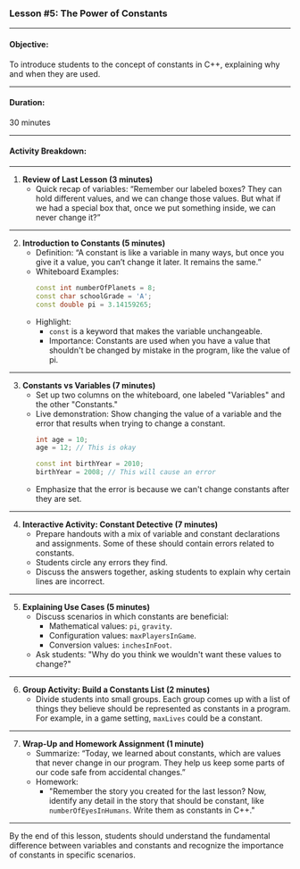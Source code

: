 ### **Lesson #5: The Power of Constants**

---

#### **Objective:**
To introduce students to the concept of constants in C++, explaining why and when they are used.

---

#### **Duration:**
30 minutes

---

#### **Activity Breakdown:**

---

1. **Review of Last Lesson (3 minutes)**
   - Quick recap of variables: “Remember our labeled boxes? They can hold different values, and we can change those values. But what if we had a special box that, once we put something inside, we can never change it?”

---

2. **Introduction to Constants (5 minutes)**
   - Definition: “A constant is like a variable in many ways, but once you give it a value, you can’t change it later. It remains the same.”
   - Whiteboard Examples:
     ```cpp
     const int numberOfPlanets = 8;
     const char schoolGrade = 'A';
     const double pi = 3.14159265;
     ```
   - Highlight: 
     - `const` is a keyword that makes the variable unchangeable.
     - Importance: Constants are used when you have a value that shouldn't be changed by mistake in the program, like the value of pi.

---

3. **Constants vs Variables (7 minutes)**
   - Set up two columns on the whiteboard, one labeled "Variables" and the other "Constants."
   - Live demonstration: Show changing the value of a variable and the error that results when trying to change a constant.
     ```cpp
     int age = 10;
     age = 12; // This is okay

     const int birthYear = 2010;
     birthYear = 2008; // This will cause an error
     ```
   - Emphasize that the error is because we can't change constants after they are set.

---

4. **Interactive Activity: Constant Detective (7 minutes)**
   - Prepare handouts with a mix of variable and constant declarations and assignments. Some of these should contain errors related to constants.
   - Students circle any errors they find.
   - Discuss the answers together, asking students to explain why certain lines are incorrect.

---

5. **Explaining Use Cases (5 minutes)**
   - Discuss scenarios in which constants are beneficial:
     - Mathematical values: `pi`, `gravity`.
     - Configuration values: `maxPlayersInGame`.
     - Conversion values: `inchesInFoot`.
   - Ask students: "Why do you think we wouldn't want these values to change?"

---

6. **Group Activity: Build a Constants List (2 minutes)**
   - Divide students into small groups. Each group comes up with a list of things they believe should be represented as constants in a program. For example, in a game setting, `maxLives` could be a constant.

---

7. **Wrap-Up and Homework Assignment (1 minute)**
   - Summarize: “Today, we learned about constants, which are values that never change in our program. They help us keep some parts of our code safe from accidental changes.”
   - Homework: 
     - "Remember the story you created for the last lesson? Now, identify any detail in the story that should be constant, like `numberOfEyesInHumans`. Write them as constants in C++."

---

By the end of this lesson, students should understand the fundamental difference between variables and constants and recognize the importance of constants in specific scenarios.

